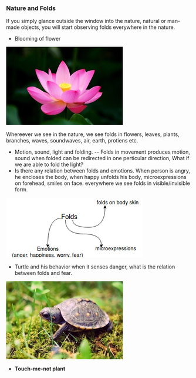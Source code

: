 ### Nature and Folds

If you simply glance outside the window into the nature, natural or man-made objects, you will start observing folds everywhere in the nature.

* Blooming of flower

![](/assets/1.jpg)

Whereever we see in the nature, we see folds in flowers, leaves, plants, branches, waves, soundwaves, air, earth, protiens etc.

* Motion, sound, light and folding. -- Folds in movement produces motion, sound when folded can be redirected in one perticular direction, What if we are able to fold the light?
* Is there any relation between folds and emotions. When person is angry, he encloses the body, when happy unfolds his body, microexpressions on forehead, smiles on face. everywhere we see folds in visible/invisible form.

![](/assets/3.png)

* Turtle and his behavior when it senses danger, what is the relation between folds and fear.

![](/assets/2.jpg)



* **Touch-me-not plant**





